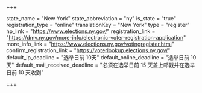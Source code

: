 +++

state_name = "New York"
state_abbreviation = "ny"
is_state = "true"
registration_type = "online"
translationKey = "New York"
type = "register"
hp_link = "https://www.elections.ny.gov/"
registration_link = "https://dmv.ny.gov/more-info/electronic-voter-registration-application"
more_info_link = "https://www.elections.ny.gov/votingregister.html"
confirm_registration_link = "https://voterlookup.elections.ny.gov/"
default_ip_deadline = "选举日前 10天"
default_online_deadline = "选举日前 10天"
default_mail_received_deadline = "必须在选举日前 15 天盖上邮戳并在选举日前 10 天收到"

+++